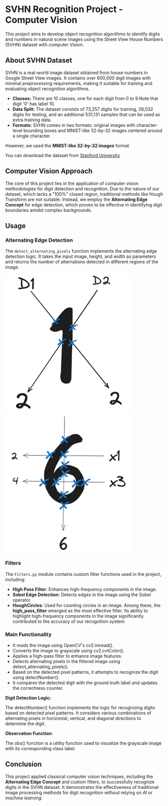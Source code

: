 
# SVHN Recognition Project - Computer Vision
This project aims to develop object recognition algorithms to identify digits and numbers in natural scene images using the Street View House Numbers (SVHN) dataset with computer Vision.

## About SVHN Dataset

SVHN is a real-world image dataset obtained from house numbers in Google Street View images. It contains over 600,000 digit images with minimal preprocessing requirements, making it suitable for training and evaluating object recognition algorithms.

- **Classes:** There are 10 classes, one for each digit from 0 to 9.Note that digit '0' has label 10.
- **Data Split:** The dataset consists of 73,257 digits for training, 26,032 digits for testing, and an additional 531,131 samples that can be used as extra training data.
- **Formats:** SVHN comes in two formats: original images with character-level bounding boxes and MNIST-like 32-by-32 images centered around a single character.

However, we used the **MNIST-like 32-by-32 images** format

You can download the dataset from [Stanford University](http://ufldl.stanford.edu/housenumbers/)


## Computer Vision Approach

The core of this project lies in the application of computer vision methodologies for digit detection and recognition. Due to the nature of our dataset, which lacks a "100%" closed region, traditional methods like Hough Transform are not suitable. Instead, we employ the **Alternating Edge Concept** for edge detection, which proves to be effective in identifying digit boundaries amidst complex backgrounds.



## Usage

### Alternating Edge Detection

The `detect_alternating_pixels` function implements the alternating edge detection logic. It takes the input image, height, and width as parameters and returns the number of alternations detected in different regions of the image.
<p float="left">
   <img src="https://github.com/OmarMDiab/Street-View-House-Numbers-Recognition/raw/main/Detection%20Technique/no1.png" width="400"  />
  <img src="https://github.com/OmarMDiab/Street-View-House-Numbers-Recognition/raw/main/Detection%20Technique/no6.png" width="400" height="440" />  
</p>


### Filters

The `Filters.py` module contains custom filter functions used in the project, including:

- **High Pass Filter**: Enhances high-frequency components in the image.
- **Sobel Edge Detection**: Detects edges in the image using the Sobel operator.
- **HoughCircles**: Used for counting circles in an image.
Among these, the **high_pass_filter** emerged as the most effective filter. Its ability to highlight high-frequency components in the image significantly contributed to the accuracy of our recognition system.
### Main Functionality

- It reads the image using OpenCV's cv2.imread().
- Converts the image to grayscale using cv2.cvtColor().
- Applies a high-pass filter to enhance image features.
- Detects alternating pixels in the filtered image using detect_alternating_pixels().
- Based on the detected pixel patterns, it attempts to recognize the digit using detectNumber().
- It compares the detected digit with the ground truth label and updates the correctness counter.

**Digit Detection Logic:**

The detectNumber() function implements the logic for recognizing digits based on detected pixel patterns.
It considers various combinations of alternating pixels in horizontal, vertical, and diagonal directions to determine the digit.

**Observation Function:**

The obs() function is a utility function used to visualize the grayscale image with its corresponding class label.

## Conclusion
This project applied classical computer vision techniques, including the **Alternating Edge Concept** and custom filters, to successfully recognize digits in the SVHN dataset. It demonstrates the effectiveness of traditional image processing methods for digit recognition without relying on *AI or machine learning.*
